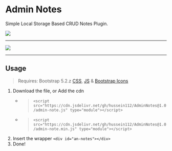 # Admin Notes

Simple Local Storage Based CRUD Notes Plugin.

<img src="https://hussein112.github.io/Images/adminNotes/demo1.PNG">
<hr>
<img src="https://hussein112.github.io/Images/adminNotes/demo2.PNG">
<hr>

## Usage

> Requires: Bootstrap 5.2.z [CSS](https://cdn.jsdelivr.net/npm/bootstrap@5.2.3/dist/css/bootstrap.min.css), [JS](https://cdn.jsdelivr.net/npm/bootstrap@5.2.3/dist/js/bootstrap.bundle.min.js) & [Bootstrap Icons](https://cdn.jsdelivr.net/npm/bootstrap-icons@1.10.3/font/bootstrap-icons.css)

1. Download the file, or Add the cdn
    - > ``<script src="https://cdn.jsdelivr.net/gh/hussein112/AdminNotes@1.0/admin-note.js" type="module"></script>``
    - > ``<script src="https://cdn.jsdelivr.net/gh/hussein112/AdminNotes@1.0/admin-note.min.js" type="module"></script>``
2. Insert the wrapper
  ``<div id="an-notes"></div>``
3. Done!
